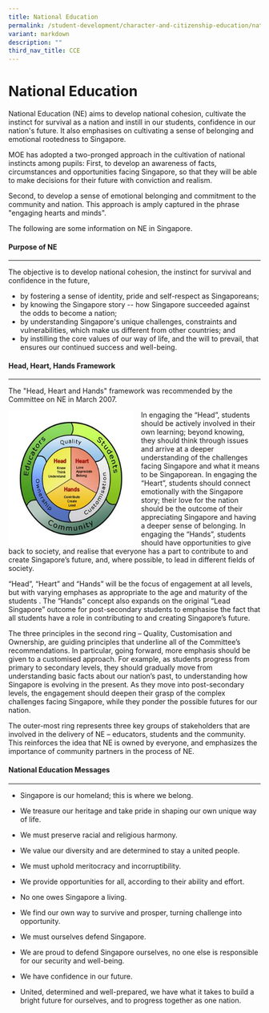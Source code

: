 ```yaml
---
title: National Education
permalink: /student-development/character-and-citizenship-education/national-education/
variant: markdown
description: ""
third_nav_title: CCE
---
```

National Education
==================

National Education (NE) aims to develop national cohesion, cultivate the instinct for survival as a nation and instill in our students, confidence in our nation's future. It also emphasises on cultivating a sense of belonging and emotional rootedness to Singapore.  
  
MOE has adopted a two-pronged approach in the cultivation of national instincts among pupils: First, to develop an awareness of facts, circumstances and opportunities facing Singapore, so that they will be able to make decisions for their future with conviction and realism.  
  
Second, to develop a sense of emotional belonging and commitment to the community and nation. This approach is amply captured in the phrase "engaging hearts and minds".  
  
The following are some information on NE in Singapore.

#### **Purpose of NE**

* * *

  
The objective is to develop national cohesion, the instinct for survival and confidence in the future,  

*   by fostering a sense of identity, pride and self-respect as Singaporeans;
*   by knowing the Singapore story -- how Singapore succeeded against the odds to become a nation;
*   by understanding Singapore's unique challenges, constraints and vulnerabilities, which make us different from other countries; and
*   by instilling the core values of our way of life, and the will to prevail, that ensures our continued success and well-being.

#### **Head, Heart, Hands Framework**

* * *

The "Head, Heart and Hands" framework was recommended by the Committee on NE in March 2007.

<img src="/images/Head%20Heart%20Hands%20NE%20Framework%202007.png" style="width:250px;height:270px;margin-right:15px;" align="left">

In engaging the “Head”, students should be actively involved in their own learning; beyond knowing, they should think through issues and arrive at a deeper understanding of the challenges facing Singapore and what it means to be Singaporean. In engaging the “Heart”, students should connect emotionally with the Singapore story; their love for the nation should be the outcome of their appreciating Singapore and having a deeper sense of belonging. In engaging the “Hands”, students should have opportunities to give back to society, and realise that everyone has a part to contribute to and create Singapore’s future, and, where possible, to lead in different fields of society.


“Head”, “Heart” and “Hands” will be the focus of engagement at all levels, but with varying emphases as appropriate to the age and maturity of the students . The “Hands” concept also expands on the original “Lead Singapore” outcome for post-secondary students to emphasise the fact that all students have a role in contributing to and creating Singapore’s future.

The three principles in the second ring – Quality, Customisation and Ownership, are guiding principles that underline all of the Committee’s recommendations. In particular, going forward, more emphasis should be given to a customised approach. For example, as students progress from primary to secondary levels, they should gradually move from understanding basic facts about our nation’s past, to understanding how Singapore is evolving in the present. As they move into post-secondary levels, the engagement should deepen their grasp of the complex challenges facing Singapore, while they ponder the possible futures for our nation.

The outer-most ring represents three key groups of stakeholders that are involved in the delivery of NE – educators, students and the community. This reinforces the idea that NE is owned by everyone, and emphasizes the importance of community partners in the process of NE.

#### **National Education Messages**

* * *

  

*   Singapore is our homeland; this is where we belong.&nbsp;  
    
*   We treasure our heritage and take pride in shaping our own unique way of life.  
    
*   We must preserve racial and religious harmony.&nbsp;  
    
*   We value our diversity and are determined to stay a united people.&nbsp;  
    
*   We must uphold meritocracy and incorruptibility.&nbsp;  
    
*   We provide opportunities for all, according to their ability and effort.  
    
*   No one owes Singapore a living.&nbsp;  
    
*   We find our own way to survive and prosper, turning challenge into opportunity.  
    
*   We must ourselves defend Singapore.&nbsp;  
    
*   We are proud to defend Singapore ourselves, no one else is responsible for our security and well-being.  
    
*   We have confidence in our future.&nbsp;  
    
*   United, determined and well-prepared, we have what it takes to build a bright future for ourselves, and to progress together as one nation.